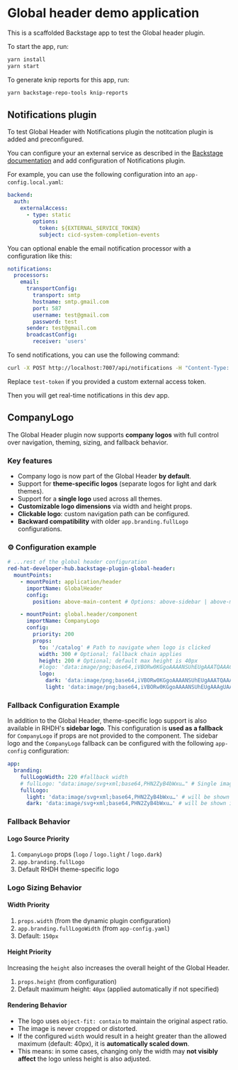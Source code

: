 # Global header demo application

This is a scaffolded Backstage app to test the Global header plugin.

To start the app, run:

```sh
yarn install
yarn start
```

To generate knip reports for this app, run:

```sh
yarn backstage-repo-tools knip-reports
```

## Notifications plugin

To test Global Header with Notifications plugin the notitcation plugin is added and preconfigured.

You can configure your an external service as described in the [Backstage documentation](https://backstage.io/docs/auth/service-to-service-auth/#static-keys-for-plugin-to-plugin-auth) and add configuration of Notifications plugin.

For example, you can use the following configuration into an `app-config.local.yaml`:

```yaml
backend:
  auth:
    externalAccess:
      - type: static
        options:
          token: ${EXTERNAL_SERVICE_TOKEN}
          subject: cicd-system-completion-events
```

You can optional enable the email notification processor with a configuration like this:

```yaml
notifications:
  processors:
    email:
      transportConfig:
        transport: smtp
        hostname: smtp.gmail.com
        port: 587
        username: test@gmail.com
        password: test
      sender: test@gmail.com
      broadcastConfig:
        receiver: 'users'
```

To send notifications, you can use the following command:

```sh
curl -X POST http://localhost:7007/api/notifications -H "Content-Type: application/json" -H "Authorization: Bearer test-token" -d '{"recipients":{"type":"broadcast"},"payload": {"title": "Title of boradcast message","link": "http://foo.com/bar","severity": "high","topic": "The topic"}}'
```

Replace `test-token` if you provided a custom external access token.

Then you will get real-time notifications in this dev app.

## CompanyLogo

The Global Header plugin now supports **company logos** with full control over navigation, theming, sizing, and fallback behavior.

### Key features

- Company logo is now part of the Global Header **by default**.
- Support for **theme-specific logos** (separate logos for light and dark themes).
- Support for a **single logo** used across all themes.
- **Customizable logo dimensions** via width and height props.
- **Clickable logo**: custom navigation path can be configured.
- **Backward compatibility** with older `app.branding.fullLogo` configurations.

### ⚙️ Configuration example

```yaml
# ...rest of the global header configuration
red-hat-developer-hub.backstage-plugin-global-header:
  mountPoints:
    - mountPoint: application/header
      importName: GlobalHeader
      config:
        position: above-main-content # Options: above-sidebar | above-main-content

    - mountPoint: global.header/component
      importName: CompanyLogo
      config:
        priority: 200
        props:
          to: '/catalog' # Path to navigate when logo is clicked
          width: 300 # Optional; fallback chain applies
          height: 200 # Optional; default max height is 40px
          #logo: 'data:image/png;base64,iVBORw0KGgoAAAANSUhEUgAAATQAAACkCAMAAAAuT...' # Single logo for all themes.
          logo:
            dark: 'data:image/png;base64,iVBORw0KGgoAAAANSUhEUgAAATQAAACkCAMAAAAuT...' # will be shown in dark theme
            light: 'data:image/png;base64,iVBORw0KGgoAAAANSUhEUgAAAgUAAABhCAMAAAB...' # will be shown in light theme
```

### Fallback Configuration Example

In addition to the Global Header, theme-specific logo support is also available in RHDH's **sidebar logo**. This configuration is **used as a fallback** for `CompanyLogo` if props are not provided to the component. The sidebar logo and the `CompanyLogo` fallback can be configured with the following `app-config` configuration:

```yaml
app:
  branding:
    fullLogoWidth: 220 #fallback width
    # fullLogo: "data:image/svg+xml;base64,PHN2ZyB4bWxu…" # Single image for all themes
    fullLogo:
      light: 'data:image/svg+xml;base64,PHN2ZyB4bWxu…' # will be shown in light theme
      dark: 'data:image/svg+xml;base64,PHN2ZyB4bWxu…' # will be shown in dark theme
```

### Fallback Behavior

#### Logo Source Priority

1. `CompanyLogo` props (`logo` / `logo.light` / `logo.dark`)
2. `app.branding.fullLogo`
3. Default RHDH theme-specific logo

### Logo Sizing Behavior

#### Width Priority

1. `props.width` (from the dynamic plugin configuration)
2. `app.branding.fullLogoWidth` (from `app-config.yaml`)
3. Default: `150px`

#### Height Priority

Increasing the `height` also increases the overall height of the Global Header.

1. `props.height` (from configuration)
2. Default maximum height: `40px` (applied automatically if not specified)

#### Rendering Behavior

- The logo uses `object-fit: contain` to maintain the original aspect ratio.
- The image is never cropped or distorted.
- If the configured `width` would result in a height greater than the allowed maximum (default: 40px), it is **automatically scaled down**.
- This means: in some cases, changing only the width may **not visibly affect** the logo unless height is also adjusted.
